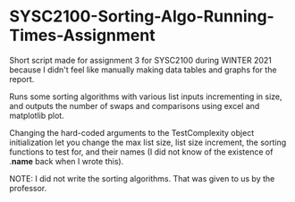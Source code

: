 # SYSC2100-Sorting-Algo-Running-Times-Assignment
Short script made for assignment 3 for SYSC2100 during WINTER 2021 because I didn't feel like manually making data tables and graphs for the report.

Runs some sorting algorithms with various list inputs incrementing in size, and outputs the number of swaps and comparisons using excel and matplotlib plot.

Changing the hard-coded arguments to the TestComplexity object initialization let you change the max list size, list size increment, the sorting functions to test for, and their names (I did not know of the existence of .__name__ back when I wrote this).

NOTE: I did not write the sorting algorithms. That was given to us by the professor.
